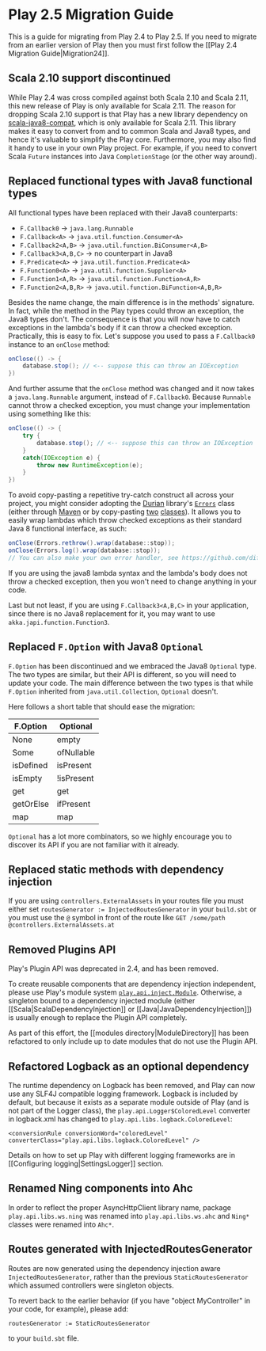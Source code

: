 <!--- Copyright (C) 2009-2016 Typesafe Inc. <http://www.typesafe.com> -->
# Play 2.5 Migration Guide

This is a guide for migrating from Play 2.4 to Play 2.5. If you need to migrate from an earlier version of Play then you must first follow the [[Play 2.4 Migration Guide|Migration24]].

## Scala 2.10 support discontinued

While Play 2.4 was cross compiled against both Scala 2.10 and Scala 2.11, this new release of Play is only available for Scala 2.11. The reason for dropping Scala 2.10 support is that Play has a new library dependency on [scala-java8-compat](https://github.com/scala/scala-java8-compat), which is only available for Scala 2.11. This library makes it easy to convert from and to common Scala and Java8 types, and hence it's valuable to simplify the Play core. Furthermore, you may also find it handy to use in your own Play project. For example, if you need to convert Scala `Future` instances into Java `CompletionStage` (or the other way around).

## Replaced functional types with Java8 functional types

All functional types have been replaced with their Java8 counterparts:

* `F.Callback0`        -> `java.lang.Runnable`
* `F.Callback<A>`      -> `java.util.function.Consumer<A>`
* `F.Callback2<A,B>`   -> `java.util.function.BiConsumer<A,B>`
* `F.Callback3<A,B,C>` -> no counterpart in Java8
* `F.Predicate<A>`     -> `java.util.function.Predicate<A>`
* `F.Function0<A>`     -> `java.util.function.Supplier<A>`
* `F.Function1<A,R>`   -> `java.util.function.Function<A,R>`
* `F.Function2<A,B,R>` -> `java.util.function.BiFunction<A,B,R>`

Besides the name change, the main difference is in the methods' signature. In fact, while the method in the Play types could throw an exception, the Java8 types don't. The consequence is that you will now have to catch exceptions in the lambda's body if it can throw a checked exception. Practically, this is easy to fix. Let's suppose you used to pass a `F.Callback0` instance to an `onClose` method:

```java
onClose(() -> {
    database.stop(); // <-- suppose this can throw an IOException
})
```

And further assume that the `onClose` method was changed and it now takes a `java.lang.Runnable` argument, instead of `F.Callback0`. Because `Runnable` cannot throw a checked exception, you must change your implementation using something like this:

```java
onClose(() -> {
    try {
        database.stop(); // <-- suppose this can throw an IOException
    }
    catch(IOException e) {
        throw new RuntimeException(e);
    }
})
```

To avoid copy-pasting a repetitive try-catch construct all across your project, you might consider adopting the [Durian](https://github.com/diffplug/durian) library's [`Errors`](https://github.com/diffplug/durian/blob/master/test/com/diffplug/common/base/ErrorsExample.java?ts=4) class (either through [Maven](http://search.maven.org/#search%7Cgav%7C1%7Cg%3A%22com.diffplug.durian%22%20AND%20a%3A%22durian%22) or by copy-pasting [two](https://github.com/diffplug/durian/blob/master/src/com/diffplug/common/base/Errors.java) [classes](https://github.com/diffplug/durian/blob/master/src/com/diffplug/common/base/Throwing.java)).  It allows you to easily wrap lambdas which throw checked exceptions as their standard Java 8 functional interface, as such:

```java
onClose(Errors.rethrow().wrap(database::stop));
onClose(Errors.log().wrap(database::stop));
// You can also make your own error handler, see https://github.com/diffplug/durian/blob/master/test/com/diffplug/common/base/ErrorsExample.java?ts=4
```

If you are using the java8 lambda syntax and the lambda's body does not throw a checked exception, then you won't need to change anything in your code.

Last but not least, if you are using `F.Callback3<A,B,C>` in your application, since there is no Java8 replacement for it, you may want to use `akka.japi.function.Function3`.

## Replaced `F.Option` with Java8 `Optional`

`F.Option` has been discontinued and we embraced the Java8 `Optional` type. The two types are similar, but their API is different, so you will need to update your code. The main difference between the two types is that while `F.Option` inherited from `java.util.Collection`, `Optional` doesn't.

Here follows a short table that should ease the migration:

|  F.Option  |  Optional  |
| ---------- | ---------- |
| None       | empty      |
| Some       | ofNullable |
| isDefined  | isPresent  |
| isEmpty    | !isPresent |
| get        | get        |
| getOrElse  | ifPresent  |
| map        | map        |

`Optional` has a lot more combinators, so we highly encourage you to discover its API if you are not familiar with it already.

## Replaced static methods with dependency injection

If you are using `controllers.ExternalAssets` in your routes file you must either set `routesGenerator := InjectedRoutesGenerator` in your `build.sbt` or you must use the `@` symbol in front of the route like `GET /some/path @controllers.ExternalAssets.at`

## Removed Plugins API

Play's Plugin API was deprecated in 2.4, and has been removed.  

To create reusable components that are dependency injection independent, please use Play's module system [`play.api.inject.Module`](api/scala/play/api/inject/Module.html).  Otherwise, a singleton bound to a dependency injected module (either [[Scala|ScalaDependencyInjection]] or [[Java|JavaDependencyInjection]]) is usually enough to replace the Plugin API completely.

As part of this effort, the [[modules directory|ModuleDirectory]] has been refactored to only include up to date modules that do not use the Plugin API.

## Refactored Logback as an optional dependency

The runtime dependency on Logback has been removed, and Play can now use any SLF4J compatible logging framework.  Logback is included by default, but because it exists as a separate module outside of Play (and is not part of the Logger class), the `play.api.Logger$ColoredLevel` converter in logback.xml has changed to `play.api.libs.logback.ColoredLevel`:

```
<conversionRule conversionWord="coloredLevel" converterClass="play.api.libs.logback.ColoredLevel" />
```

Details on how to set up Play with different logging frameworks are in [[Configuring logging|SettingsLogger]] section.

## Renamed Ning components into Ahc

In order to reflect the proper AsyncHttpClient library name, package `play.api.libs.ws.ning` was renamed into `play.api.libs.ws.ahc` and `Ning*` classes were renamed into `Ahc*`.

## Routes generated with InjectedRoutesGenerator

Routes are now generated using the dependency injection aware `InjectedRoutesGenerator`, rather than the previous `StaticRoutesGenerator` which assumed controllers were singleton objects.  

To revert back to the earlier behavior (if you have "object MyController" in your code, for example), please add:

```
routesGenerator := StaticRoutesGenerator
```

to your `build.sbt` file.
